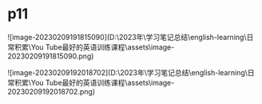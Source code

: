 # p11

![image-20230209191815090](D:\2023年\学习笔记总结\english-learning\日常积累\You Tube最好的英语训练课程\assets\image-20230209191815090.png)

![image-20230209192018702](D:\2023年\学习笔记总结\english-learning\日常积累\You Tube最好的英语训练课程\assets\image-20230209192018702.png)


